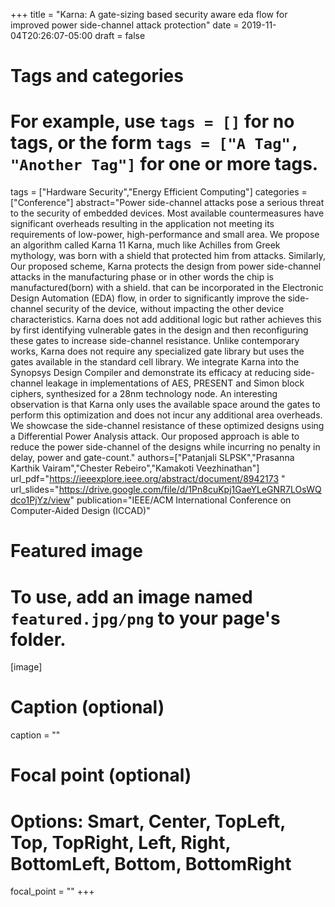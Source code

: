 +++
title = "Karna: A gate-sizing based security aware eda flow for improved power side-channel attack protection"
date = 2019-11-04T20:26:07-05:00
draft = false

# Tags and categories
# For example, use `tags = []` for no tags, or the form `tags = ["A Tag", "Another Tag"]` for one or more tags.
tags = ["Hardware Security","Energy Efficient Computing"]
categories = ["Conference"]
abstract="Power side-channel attacks pose a serious threat to the security of embedded devices. Most available countermeasures have significant overheads resulting in the application not meeting its requirements of low-power, high-performance and small area. We propose an algorithm called Karna 11 Karna, much like Achilles from Greek mythology, was born with a shield that protected him from attacks. Similarly, Our proposed scheme, Karna protects the design from power side-channel attacks in the manufacturing phase or in other words the chip is manufactured(born) with a shield. that can be incorporated in the Electronic Design Automation (EDA) flow, in order to significantly improve the side-channel security of the device, without impacting the other device characteristics. Karna does not add additional logic but rather achieves this by first identifying vulnerable gates in the design and then reconfiguring these gates to increase side-channel resistance. Unlike contemporary works, Karna does not require any specialized gate library but uses the gates available in the standard cell library. We integrate Karna into the Synopsys Design Compiler and demonstrate its efficacy at reducing side-channel leakage in implementations of AES, PRESENT and Simon block ciphers, synthesized for a 28nm technology node. An interesting observation is that Karna only uses the available space around the gates to perform this optimization and does not incur any additional area overheads. We showcase the side-channel resistance of these optimized designs using a Differential Power Analysis attack. Our proposed approach is able to reduce the power side-channel of the designs while incurring no penalty in delay, power and gate-count."
authors=["Patanjali SLPSK","Prasanna Karthik Vairam","Chester Rebeiro","Kamakoti Veezhinathan"]
url_pdf="https://ieeexplore.ieee.org/abstract/document/8942173 "
url_slides="https://drive.google.com/file/d/1Pn8cuKpj1GaeYLeGNR7LOsWQdco1PjYz/view"
publication="IEEE/ACM International Conference on Computer-Aided Design (ICCAD)"
# Featured image
# To use, add an image named `featured.jpg/png` to your page's folder. 
[image]
  # Caption (optional)
  caption = ""

  # Focal point (optional)
  # Options: Smart, Center, TopLeft, Top, TopRight, Left, Right, BottomLeft, Bottom, BottomRight
  focal_point = ""
+++
